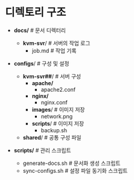 # 디렉토리 구조
- **docs/**           # 문서 디렉터리
  - **kvm-svr**/             # 서버의 작업 로그    
    - job.md   # 작업 기록

- **configs**/         # 구성 및 설정
  - **kvm-svr##**/             # 서버 구성      
    - **apache/**
      - apache2.conf
    - **nginx/**
        - nginx.conf
    - **images**/            # 이미지 저장
      - network.png
    - **scripts**/            # 이미지 저장  
      - backup.sh
  - **shared**/            # 공통 구성 파일 

- **scripts/**    # 관리 스크립트
  - generate-docs.sh    # 문서화 생성 스크립트
  - sync-configs.sh     # 설정 파일 동기화 스크립트

